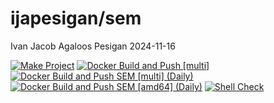 ijapesigan/sem
================
Ivan Jacob Agaloos Pesigan
2024-11-16

<!-- README.md is generated from .setup/readme/README.Rmd. Please edit that file -->

<!-- badges: start -->

[![Make
Project](https://github.com/ijapesigan/docker-sem/actions/workflows/make.yml/badge.svg)](https://github.com/ijapesigan/docker-sem/actions/workflows/make.yml)
[![Docker Build and Push
\[multi\]](https://github.com/ijapesigan/docker-sem/actions/workflows/docker-build-push-multi.yml/badge.svg)](https://github.com/ijapesigan/docker-sem/actions/workflows/docker-build-push-multi.yml)
[![Docker Build and Push SEM \[multi\]
(Daily)](https://github.com/ijapesigan/docker-sem/actions/workflows/docker-build-push-daily-multi-sem.yml/badge.svg)](https://github.com/ijapesigan/docker-sem/actions/workflows/docker-build-push-daily-multi-sem.yml)
[![Docker Build and Push SEM \[amd64\]
(Daily)](https://github.com/ijapesigan/docker-sem/actions/workflows/docker-build-push-daily-amd64-sem.yml/badge.svg)](https://github.com/ijapesigan/docker-sem/actions/workflows/docker-build-push-daily-amd64-sem.yml)
[![Shell
Check](https://github.com/ijapesigan/docker-sem/actions/workflows/shellcheck.yml/badge.svg)](https://github.com/ijapesigan/docker-sem/actions/workflows/shellcheck.yml)
<!-- badges: end -->
